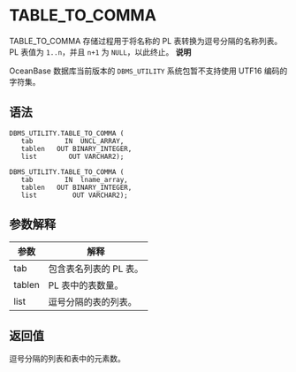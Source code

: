 TABLE_TO_COMMA 
===================================

TABLE_TO_COMMA 存储过程用于将名称的 PL 表转换为逗号分隔的名称列表。PL 表值为 `1..n`，并且 `n+1` 为 `NULL`，以此终止。 
**说明**



OceanBase 数据库当前版本的 `DBMS_UTILITY` 系统包暂不支持使用 UTF16 编码的字符集。

语法 
-----------------------

```unknow
DBMS_UTILITY.TABLE_TO_COMMA ( 
   tab        IN  UNCL_ARRAY, 
   tablen   OUT BINARY_INTEGER,
   list        OUT VARCHAR2);

DBMS_UTILITY.TABLE_TO_COMMA ( 
   tab        IN  lname_array,
   tablen   OUT BINARY_INTEGER,
   list         OUT VARCHAR2); 
```



参数解释 
-------------------------



|   参数   |      解释       |
|--------|---------------|
| tab    | 包含表名列表的 PL 表。 |
| tablen | PL 表中的表数量。    |
| list   | 逗号分隔的表的列表。    |



返回值 
------------------------

逗号分隔的列表和表中的元素数。

